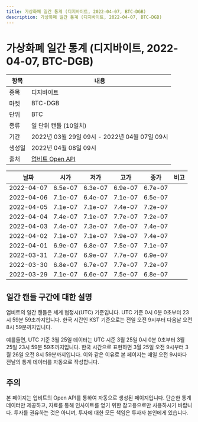 ```yaml
---
title: 가상화폐 일간 통계 (디지바이트, 2022-04-07, BTC-DGB)
description: 가상화폐 일간 통계 (디지바이트, 2022-04-07, BTC-DGB)
---
```



가상화폐 일간 통계 (디지바이트, 2022-04-07, BTC-DGB)
===

|항목|내용|
|--|--|
|종목|디지바이트|
|마켓|BTC-DGB|
|단위|BTC|
|종류|일 단위 캔들 (10일치)|
|기간|2022년 03월 29일 09시 - 2022년 04월 07일 09시|
|생성일|2022년 04월 08일 09시|
|출처|[업비트 Open API](https://docs.upbit.com)|


|날짜|시가|저가|고가|종가|비고|
|--|--|--|--|--|--|
|2022-04-07|6.5e-07|6.3e-07|6.9e-07|6.7e-07|    |
|2022-04-06|7.1e-07|6.4e-07|7.1e-07|6.5e-07|    |
|2022-04-05|7.1e-07|7.1e-07|7.4e-07|7.2e-07|    |
|2022-04-04|7.4e-07|7.1e-07|7.7e-07|7.2e-07|    |
|2022-04-03|7.4e-07|7.3e-07|7.6e-07|7.4e-07|    |
|2022-04-02|7.1e-07|7.1e-07|7.9e-07|7.4e-07|    |
|2022-04-01|6.9e-07|6.8e-07|7.5e-07|7.1e-07|    |
|2022-03-31|7.2e-07|6.9e-07|7.7e-07|6.9e-07|    |
|2022-03-30|6.8e-07|6.7e-07|7.7e-07|7.2e-07|    |
|2022-03-29|7.1e-07|6.6e-07|7.5e-07|6.8e-07|    |


일간 캔들 구간에 대한 설명
---


업비트의 일간 캔들은 세계 협정시(UTC) 기준입니다. 
UTC 기준 0시 0분 0초부터 23시 59분 59초까지입니다. 
한국 시간인 KST 기준으로는 전일 오전 9시부터 다음날 오전 8시 59분까지입니다. 


예를들면, UTC 기준 3월 25일 데이터는 UTC 시준 3월 25일 0시 0분 0초부터 3월 25일 23시 59분 59초까지입니다. 
한국 시간으로 표현하면 3월 25일 오전 9시부터 3월 26일 오전 8시 59분까지입니다. 
이와 같은 이유로 본 페이지는 매일 오전 9시마다 전날의 통계 데이터를 자동으로 작성합니다. 


주의
---


본 페이지는 업비트의 Open API를 통하여 자동으로 생성된 페이지입니다. 
단순한 통계 데이터만 제공하고, 자료를 통해 인사이트를 얻기 위한 참고용으로만 사용하시기 바랍니다. 
투자를 권유하는 것은 아니며, 투자에 대한 모든 책임은 투자자 본인에게 있습니다. 
